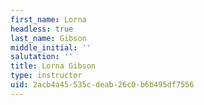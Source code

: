 ```yaml
---
first_name: Lorna
headless: true
last_name: Gibson
middle_initial: ''
salutation: ''
title: Lorna Gibson
type: instructor
uid: 2acb4a45-535c-deab-26c0-b6b495df7556
---
```

